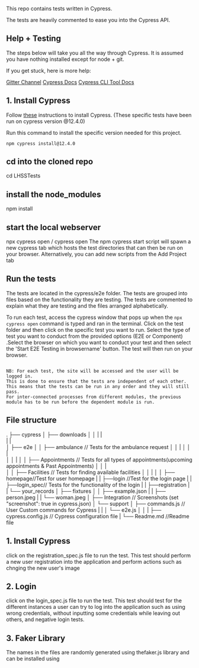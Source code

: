 This repo contains tests written in Cypress.

The tests are heavily commented to ease you into the Cypress API.

## Help + Testing
The steps below will take you all the way through Cypress. It is assumed you have nothing installed except for node + git.

If you get stuck, here is more help:

[Gitter Channel](https://app.gitter.im/#/room/#cypress-io_cypress:gitter.im)
[Cypress Docs](https://docs.cypress.io/guides/overview/why-cypress)
[Cypress CLI Tool Docs](https://github.com/cypress-io/cypress-cli)
## 1. Install Cypress
Follow [these](https://docs.cypress.io/guides/getting-started/installing-cypress) instructions to install Cypress. 
(These specific tests have been run on cypress version @12.4.0)

Run this command to install the specific version needed for this project.

`npm cypress install@12.4.0`



## cd into the cloned repo
cd LHSSTests

## install the node_modules
npm install

## start the local webserver
npx cypress open / cypress open
The npm cypress start script will spawn a new cypress tab which hosts the test directories that can then be run on your browser. Alternatively, you can add new scripts from the  Add Project tab



## Run the tests
The tests are located in the cypress/e2e folder. The tests are grouped into files based on the functionality they are testing. The tests are commented to explain what they are testing and the files arranged alphabetically.

To run each test, access the cypress window that pops up when the ``` npx cypress open ``` command is typed and ran in the terminal.
Click on the test folder and then click on the specific test you want to run. Select the type of test you want to conduct from the provided options (E2E or Component) .Select the browser on which you want to conduct your test and then select the 'Start E2E Testing in browsername' button. The test will then run on your browser.

```

NB: For each test, the site will be accessed and the user will be logged in. 
This is done to ensure that the tests are independent of each other. 
This means that the tests can be run in any order and they will still pass.
For inter-connected processes from different modules, the previous module has to be run before the dependent module is run.
```



## File structure

.
├── cypress
│   ├── downloads
│   │
|   |   
|   |   
│   ├── e2e
│   │  ├── ambulance // Tests for the ambulance request 
│   │  |
│   │  |    
│   │  |
│   │  ├── Appointments // Tests for all types of appointments(upcoming appointments & Past Appointments)
│   │  |     
│   │  ├── Facilities // Tests for finding available facilities
│   │  | 
│   │  ├── homepage//Test for user homepage
|   |  ├──login //Test for the login page
|   |  ├──login_spec// Tests  for the functionality of the login 
|   |  ├──registration
|   |  └── your_records
│   ├── fixtures
│   │   ├── example.json
|   |   ├── person.jpeg
|   |   └── woman.jpeg
│   ├── Integration // Screenshots (set "screenshot": true in cypress.json)
│   └──  support
│        ├── commands.js // User Custom commands for Cypress
|        |
│        └── e2e.js
│
│
|
├── cypress.config.js // Cypress configuration file
|
└── Readme.md //Readme file


## 1. Install Cypress
click on the registration_spec.js file to run the test. This test should perform a new user registration into the application and perform actions such as chnging the new user's image

## 2. Login
click on the login_spec.js file to run the test. This test should test for the different instances a user can try to log into the application such as using wrong credentials, without inputting some credentials while leaving out others, and negative login tests.

## 3. Faker Library
The names in the files are randomly generated using thefaker.js library and can be installed using 